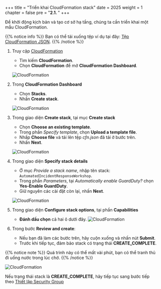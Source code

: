 +++
title = "Triển khai CloudFormation stack"
date = 2025
weight = 1
chapter = false
pre = "<b>2.1. </b>"
+++

<!-- ## Triển khai CloudFormation stack -->

Để khởi động kịch bản và tạo cơ sở hạ tầng, chúng ta cần triển khai một mẫu CloudFormation.

{{% notice info %}}
Bạn có thể tải xuống tệp ví dụ tại đây: [Tệp CloudFormation JSON](../../../files/cfn.json).
{{% /notice %}}

1. Truy cập [CloudFormation](https://us-east-1.console.aws.amazon.com/cloudformation/home?region=us-east-1#/stacks/create)

   - Tìm kiếm **CloudFormation**.
   - Chọn **CloudFormation** để mở **CloudFormation Dashboard**.

   ![CloudFormation](../../../images/2/2.1/CloudFormation.png)

2. Trong **CloudFormation Dashboard** 

   - Chọn **Stacks**.
   - Nhấn **Create stack**.

   ![CloudFormation](../../../images/2/2.1/Stack.png?width=90pc)

3. Trong giao diện **Create stack**, tại mục **Create stack**

   - Chọn **Choose an existing template**.
   - Trong phần _Specify template_, chọn **Upload a template file**.
   - Nhấp **Choose file** và tải lên tệp _cfn.json_ đã tải ở bước trên.
   - Nhấn **Next**.

   ![CloudFormation](../../../images/2/2.1/Create_stack.png?width=90pc)

4. Trong giao diện **Specify stack details**

   - Ở mục _Provide a stack name_, nhập tên stack: `AutomatedIncidentResponseWorkshop`.
   - Trong phần _Parameters_, tại _Automatically enable GuardDuty?_ chọn **Yes-Enable GuardDuty**.
   - Giữ nguyên các cài đặt còn lại, nhấn **Next**.

   ![CloudFormation](../../../images/2/2.1/Specify_stack_details.png?width=90pc)

5. Trong giao diện **Configure stack options**, tại phần **Capabilities**

   - **Đánh dấu chọn** cả hai ô dưới đây.
     ![CloudFormation](../../../images/2/2.1/Capabilities.png?width=90pc)

6. Trong bước **Review and create**:
   - Nếu bạn đã làm các bước trên, hãy cuộn xuống và nhấn nút **Submit**.
   - Trước khi tiếp tục, đảm bảo stack có trạng thái **CREATE_COMPLETE**.

{{% notice note %}}
Quá trình này có thể mất vài phút, bạn có thể tranh thủ đi uống nước trong lúc chờ.
{{% /notice %}}

   ![CloudFormation](../../../images/2/2.1/Stack_create_complete.png?width=90pc)

Nếu trạng thái stack là **CREATE_COMPLETE**, hãy tiếp tục sang bước tiếp theo [Thiết lập Security Group](../2.2-Set-up-Security-Group)
